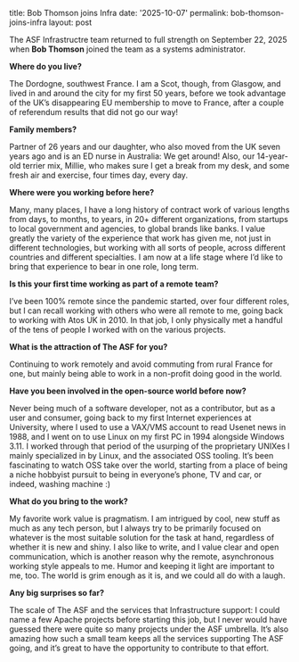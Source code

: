 title: Bob Thomson joins Infra
date: '2025-10-07'
permalink: bob-thomson-joins-infra
layout: post

The ASF Infrastructre team returned to full strength on September 22, 2025 when **Bob Thomson** joined the team as a systems administrator.

**Where do you live?** 

The Dordogne, southwest France. I am a Scot, though, from Glasgow, and lived in and around the city for my first 50 years, before we took advantage of the UK’s disappearing EU membership to move to France, after a couple of referendum results that did not go our way!

**Family members?**

Partner of 26 years and our daughter, who also moved from the UK seven years ago and is an ED nurse in Australia: We get around! Also, our 14-year-old terrier mix, Millie, who makes sure I get a break from my desk, and some fresh air and exercise, four times day, every day.

**Where were you working before here?**

Many, many places, I have a long history of contract work of various lengths from days, to months, to years, in 20+ different organizations, from startups to local government and agencies, to global brands like banks. I value greatly the variety of the experience that work has given me, not just in different technologies, but working with all sorts of people, across different countries and different specialties. I am now at a life stage where I’d like to bring that experience to bear in one role, long term.

**Is this your first time working as part of a remote team?**

I’ve been 100% remote since the pandemic started, over four different roles, but I can recall working with others who were all remote to me, going back to working with Atos UK in 2010. In that job, I only physically met a handful of the tens of people I worked with on the various projects.

**What is the attraction of The ASF for you?**

Continuing to work remotely and avoid commuting from rural France for one, but mainly being able to work in a non-profit doing good in the world.

**Have you been involved in the open-source world before now?**

Never being much of a software developer, not as a contributor, but as a user and consumer, going back to my first Internet experiences at University, where I used to use a VAX/VMS account to read Usenet news in 1988, and I went on to use Linux on my first PC in 1994 alongside Windows 3.11. I worked through that period of the usurping of the proprietary UNIXes I mainly specialized in by Linux, and the associated OSS tooling. It’s been fascinating to watch OSS take over the world, starting from a place of being a niche hobbyist pursuit to being in everyone’s phone, TV and car, or indeed, washing machine :)

**What do you bring to the work?**

My favorite work value is pragmatism. I am intrigued by cool, new stuff as much as any tech person, but I always try to be primarily focused on whatever is the most suitable solution for the task at hand, regardless of whether it is new and shiny. I also like to write, and I value clear and open communication, which is another reason why the remote, asynchronous working style appeals to me. Humor and keeping it light are important to me, too. The world is grim enough as it is, and we could all do with a laugh.

**Any big surprises so far?**

The scale of The ASF and the services that Infrastructure support: I could name a few Apache projects before starting this job, but I never would have guessed there were quite so many projects under the ASF umbrella. It’s also amazing how such a small team keeps all the services supporting The ASF going, and it’s great to have the opportunity to contribute to that effort.

